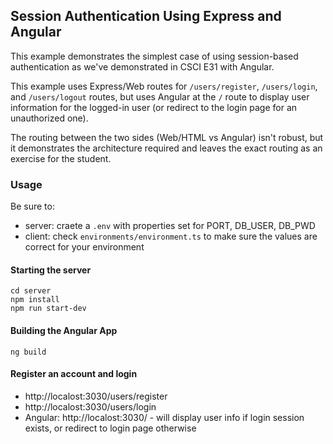 ## Session Authentication Using Express and Angular
This example demonstrates the simplest case of using session-based authentication as we've demonstrated in CSCI E31 with Angular.

This example uses Express/Web routes for `/users/register`, `/users/login`, and `/users/logout` routes, but uses Angular at the `/` route to display user information for the logged-in user (or redirect to the login page for an unauthorized one).

The routing between the two sides (Web/HTML vs Angular) isn't robust, but it demonstrates the architecture required and leaves the exact routing as an exercise for the student.  

### Usage
Be sure to:
+ server: craete a `.env` with properties set for PORT, DB_USER, DB_PWD
+ client: check `environments/environment.ts` to make sure the values are correct for your environment

#### Starting the server
```
cd server
npm install
npm run start-dev
```
#### Building the Angular App
```
ng build
```
#### Register an account and login
+ http://localost:3030/users/register
+ http://localost:3030/users/login
+ Angular: http://localost:3030/ - will display user info if login session exists, or redirect to login page otherwise
